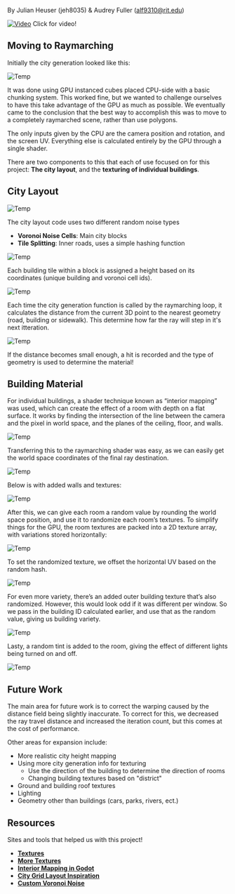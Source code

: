 By Julian Heuser (jeh8035) & Audrey Fuller (alf9310@rit.edu)

[![Video](./media/city_day.png)](https://www.youtube.com/watch?v=HOItbA29LjM)
Click for video!

## Moving to Raymarching

Initially the city generation looked like this:

![Temp](./media/image6.png?raw=true "Temp") 

It was done using GPU instanced cubes placed CPU-side with a basic chunking system. This worked fine, but we wanted to challenge ourselves to have this take advantage of the GPU as much as possible. We eventually came to the conclusion that the best way to accomplish this was to move to a completely raymarched scene, rather than use polygons.

The only inputs given by the CPU are the camera position and rotation, and the screen UV. Everything else is calculated entirely by the GPU through a single shader.

There are two components to this that each of use focused on for this project: **The city layout**, and the **texturing of individual buildings**.

## City Layout

![Temp](./media/final_city_grid.gif?raw=true "Temp") 

The city layout code uses two different random noise types
- **Voronoi Noise Cells**: Main city blocks 
- **Tile Splitting**: Inner roads, uses a simple hashing function

![Temp](./media/image5.png?raw=true "Temp") 

Each building tile within a block is assigned a height based on its coordinates (unique building and voronoi cell ids). 

![Temp](./media/city_block_noise.png?raw=true "Temp") 

Each time the city generation function is called by the raymarching loop, it calculates the distance from the current 3D point to the nearest geometry (road, building or sidewalk). This determine how far the ray will step in it's next itteration. 

![Temp](./media/flat_buildings.png?raw=true "Temp") 

If the distance becomes small enough, a hit is recorded and the type of geometry is used to determine the material!


## Building Material

For individual buildings, a shader technique known as “interior mapping” was used, which can create the effect of a room with depth on a flat surface. It works by finding the intersection of the line between the camera and the pixel in world space, and the planes of the ceiling, floor, and walls.

![Temp](./media/image1.png?raw=true "Temp") 

Transferring this to the raymarching shader was easy, as we can easily get the world space coordinates of the final ray destination.

![Temp](./media/image2.png?raw=true "Temp") 

Below is with added walls and textures:

![Temp](./media/image3.png?raw=true "Temp") 

After this, we can give each room a random value by rounding the world space position, and use it to randomize each room’s textures. To simplify things for the GPU, the room textures are packed into a 2D texture array, with variations stored horizontally:

![Temp](./media/image4.png?raw=true "Temp") 

To set the randomized texture, we offset the horizontal UV based on the random hash.

![Temp](./media/image8.png?raw=true "Temp") 

For even more variety, there’s an added outer building texture that’s also randomized. However, this would look odd if it was different per window. So we pass in the building ID calculated earlier, and use that as the random value, giving us building variety.

![Temp](./media/image7.png?raw=true "Temp")

Lasty, a random tint is added to the room, giving the effect of different lights being turned on and off.

![Temp](./media/image9.png?raw=true "Temp")

## Future Work

The main area for future work is to correct the warping caused by the distance field being slightly inaccurate. To correct for this, we decreased the ray travel distance and increased the iteration count, but this comes at the cost of performance.

Other areas for expansion include:
- More realistic city height mapping
- Using more city generation info for texturing
  - Use the direction of the building to determine the direction of rooms
  - Changing building textures based on "district"
- Ground and building roof textures
- Lighting
- Geometry other than buildings (cars, parks, rivers, ect.)

## Resources

Sites and tools that helped us with this project!
- [**Textures**](https://ambientcg.com/)
- [**More Textures**](https://github.com/Gaxil/Unity-InteriorMapping)
- [**Interior Mapping in Godot**](https://www.youtube.com/watch?v=9Jy3cXwR7Ws)
- [**City Grid Layout Inspiration**](https://actiondawg.itch.io/lust-city-pdf)
- [**Custom Voronoi Noise**](https://godotshaders.com/shader/voronoi-%e7%bb%86%e8%83%9e%e8%be%b9%e7%95%8c%e8%b7%9d%e7%a6%bb/)

